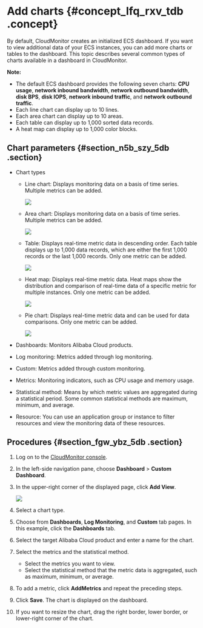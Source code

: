 # Add charts {#concept_lfq_rxv_tdb .concept}

By default, CloudMonitor creates an initialized ECS dashboard. If you want to view additional data of your ECS instances, you can add more charts or tables to the dashboard. This topic describes several common types of charts available in a dashboard in CloudMonitor.

**Note:** 

-   The default ECS dashboard provides the following seven charts: **CPU usage**, **network inbound bandwidth**, **network outbound bandwidth**, **disk BPS**, **disk IOPS**, **network inbound traffic**, and **network outbound traffic**.
-   Each line chart can display up to 10 lines.
-   Each area chart can display up to 10 areas.
-   Each table can display up to 1,000 sorted data records.
-   A heat map can display up to 1,000 color blocks.

## Chart parameters {#section_n5b_szy_5db .section}

-   Chart types
    -   Line chart: Displays monitoring data on a basis of time series. Multiple metrics can be added.

        ![](http://static-aliyun-doc.oss-cn-hangzhou.aliyuncs.com/assets/img/6140/15447532441579_en-US.png)

    -   Area chart: Displays monitoring data on a basis of time series. Multiple metrics can be added.

        ![](http://static-aliyun-doc.oss-cn-hangzhou.aliyuncs.com/assets/img/6140/15447532441583_en-US.png)

    -   Table: Displays real-time metric data in descending order. Each table displays up to 1,000 data records, which are either the first 1,000 records or the last 1,000 records. Only one metric can be added.

        ![](http://static-aliyun-doc.oss-cn-hangzhou.aliyuncs.com/assets/img/6140/15447532441584_en-US.png)

    -   Heat map: Displays real-time metric data. Heat maps show the distribution and comparison of real-time data of a specific metric for multiple instances. Only one metric can be added.

        ![](http://static-aliyun-doc.oss-cn-hangzhou.aliyuncs.com/assets/img/6140/15447532441585_en-US.png)

    -   Pie chart: Displays real-time metric data and can be used for data comparisons. Only one metric can be added.

        ![](http://static-aliyun-doc.oss-cn-hangzhou.aliyuncs.com/assets/img/6140/15447532441586_en-US.png)

-   Dashboards: Monitors Alibaba Cloud products.
-   Log monitoring: Metrics added through log monitoring.
-   Custom: Metrics added through custom monitoring.
-   Metrics: Monitoring indicators, such as CPU usage and memory usage.
-   Statistical method: Means by which metric values are aggregated during a statistical period. Some common statistical methods are maximum, minimum, and average.
-   Resource: You can use an application group or instance to filter resources and view the monitoring data of these resources.

## Procedures {#section_fgw_ybz_5db .section}

1.  Log on to the [CloudMonitor console](https://partners-intl.console.aliyun.com/#/cms).
2.  In the left-side navigation pane, choose **Dashboard** \> **Custom Dashboard**.
3.  In the upper-right corner of the displayed page, click **Add View**.

    ![](http://static-aliyun-doc.oss-cn-hangzhou.aliyuncs.com/assets/img/6140/15447532441588_en-US.png)

4.  Select a chart type.
5.  Choose from **Dashboards**, **Log Monitoring**, and **Custom** tab pages. In this example, click the **Dashboards** tab.
6.  Select the target Alibaba Cloud product and enter a name for the chart.
7.  Select the metrics and the statistical method.
    -   Select the metrics you want to view.
    -   Select the statistical method that the metric data is aggregated, such as maximum, minimum, or average.
8.  To add a metric, click **AddMetrics** and repeat the preceding steps.
9.  Click **Save**. The chart is displayed on the dashboard.
10. If you want to resize the chart, drag the right border, lower border, or lower-right corner of the chart.

